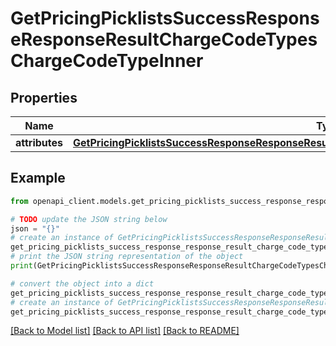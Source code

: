 # GetPricingPicklistsSuccessResponseResponseResultChargeCodeTypesChargeCodeTypeInner


## Properties

Name | Type | Description | Notes
------------ | ------------- | ------------- | -------------
**attributes** | [**GetPricingPicklistsSuccessResponseResponseResultChargeCodeTypesChargeCodeTypeInnerAttributes**](GetPricingPicklistsSuccessResponseResponseResultChargeCodeTypesChargeCodeTypeInnerAttributes.md) |  | 

## Example

```python
from openapi_client.models.get_pricing_picklists_success_response_response_result_charge_code_types_charge_code_type_inner import GetPricingPicklistsSuccessResponseResponseResultChargeCodeTypesChargeCodeTypeInner

# TODO update the JSON string below
json = "{}"
# create an instance of GetPricingPicklistsSuccessResponseResponseResultChargeCodeTypesChargeCodeTypeInner from a JSON string
get_pricing_picklists_success_response_response_result_charge_code_types_charge_code_type_inner_instance = GetPricingPicklistsSuccessResponseResponseResultChargeCodeTypesChargeCodeTypeInner.from_json(json)
# print the JSON string representation of the object
print(GetPricingPicklistsSuccessResponseResponseResultChargeCodeTypesChargeCodeTypeInner.to_json())

# convert the object into a dict
get_pricing_picklists_success_response_response_result_charge_code_types_charge_code_type_inner_dict = get_pricing_picklists_success_response_response_result_charge_code_types_charge_code_type_inner_instance.to_dict()
# create an instance of GetPricingPicklistsSuccessResponseResponseResultChargeCodeTypesChargeCodeTypeInner from a dict
get_pricing_picklists_success_response_response_result_charge_code_types_charge_code_type_inner_from_dict = GetPricingPicklistsSuccessResponseResponseResultChargeCodeTypesChargeCodeTypeInner.from_dict(get_pricing_picklists_success_response_response_result_charge_code_types_charge_code_type_inner_dict)
```
[[Back to Model list]](../README.md#documentation-for-models) [[Back to API list]](../README.md#documentation-for-api-endpoints) [[Back to README]](../README.md)


